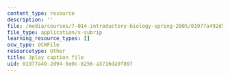```yaml
---
content_type: resource
description: ''
file: /media/courses/7-014-introductory-biology-spring-2005/01977a492d945e0c8256a3716da9f897_hWdAt9SzP0I.vtt
file_type: application/x-subrip
learning_resource_types: []
ocw_type: OCWFile
resourcetype: Other
title: 3play caption file
uid: 01977a49-2d94-5e0c-8256-a3716da9f897
---
```

